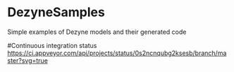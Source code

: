 # DezyneSamples
Simple examples of Dezyne models and their generated code

#Continuous integration status
https://ci.appveyor.com/api/projects/status/0s2ncnqubg2ksesb/branch/master?svg=true
